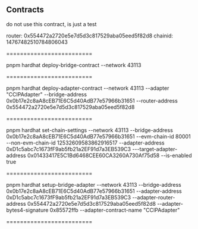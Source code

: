 ## Contracts

do not use this contract, is just a test

router: 0x554472a2720e5e7d5d3c817529aba05eed5f82d8
chainid: 14767482510784806043

=========================

pnpm hardhat deploy-bridge-contract --network 43113

=========================

pnpm hardhat deploy-adapter-contract --network 43113 --adapter "CCIPAdapter" --bridge-address 0x0b17e2c8aA8cEB71E6C5d40AdB77e57966b31651 --router-address 0x554472a2720e5e7d5d3c817529aba05eed5f82d8

=========================

pnpm hardhat set-chain-settings --network 43113 --bridge-address 0x0b17e2c8aA8cEB71E6C5d40AdB77e57966b31651 --evm-chain-id 80001 --non-evm-chain-id 12532609583862916517 --adapter-address 0xD1c5abc7c1673fF9ab5fb21a2EF91d7a3EB539C3 ---target-adapter-address 0x01433417E5C1Bd6468CEE60CA3260A730Af75d58 --is-enabled true

=========================

pnpm hardhat setup-bridge-adapter --network 43113 --bridge-address 0x0b17e2c8aA8cEB71E6C5d40AdB77e57966b31651 --adapter-address 0xD1c5abc7c1673fF9ab5fb21a2EF91d7a3EB539C3 --adapter-router-address 0x554472a2720e5e7d5d3c817529aba05eed5f82d8 --adapter-bytes4-signature 0x85572ffb --adapter-contract-name "CCIPAdapter"

=========================
